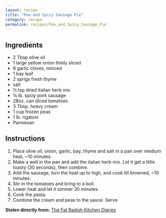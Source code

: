 ```yaml
---
layout: recipe
title: "Pea and Spicy Sausage Pie"
category: recipe
permalink: recipes/Pea_and_Spicy_Sausage_Pie
---
```


## Ingredients
 - 2 Tbsp olive oil
 - 1 large yellow onion thinly sliced
 - 8 garlic cloves, minced
 - 1 bay leaf
 - 2 sprigs fresh thyme
 - salt
 - &frac12; tsp dried italian herb mix
 - &frac34; lb. spciy pork sausage
 - 28oz. can diced tomatoes
 - 3 Tbsp. heavy cream
 - 1 cup frozen peas
 - 1 lb. rigatoni
 - Parmesan

## Instructions
1. Place olive oil, onion, garlic, bay, thyme and salt in a pan over medium heat, ~10 minutes.
2. Make a well in the pan and add the italian herb mix. Let it get a little toasty (30 seconds), then combine.
3. Add the sausage, turn the heat up to high, and cook till browned, ~10 minutes.
4. Stir in the tomatoes and bring to a boil.
5. Lower heat and let it simmer 30 minutes.
6. Cook the pasta.
7. Combine the cream and peas to the sauce. Serve.

**Stolen directly from:** [The Fat Radish Kitchen Diaries](http://www.amazon.com/The-Fat-Radish-Kitchen-Diaries/dp/0847843343?tag=food52-20)